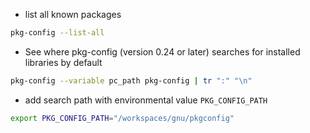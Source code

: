 - list all known packages

```sh
pkg-config --list-all
```

- See where pkg-config (version 0.24 or later) searches for installed libraries by default

```sh
pkg-config --variable pc_path pkg-config | tr ":" "\n"
```

- add search path with environmental value `PKG_CONFIG_PATH`

```sh
export PKG_CONFIG_PATH="/workspaces/gnu/pkgconfig"
```
